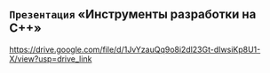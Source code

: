 ## `Презентация` «Инструменты разработки на C++»

https://drive.google.com/file/d/1JvYzauQq9o8i2dl23Gt-dIwsiKp8U1-X/view?usp=drive_link